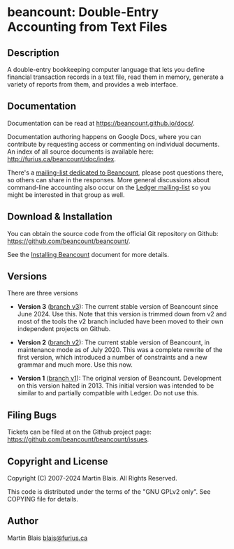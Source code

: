 # beancount: Double-Entry Accounting from Text Files

## Description

A double-entry bookkeeping computer language that lets you define financial
transaction records in a text file, read them in memory, generate a variety of
reports from them, and provides a web interface.


## Documentation

Documentation can be read at <https://beancount.github.io/docs/>.

Documentation authoring happens on Google Docs, where you can contribute by
requesting access or commenting on individual documents. An index of all source
documents is available here: <http://furius.ca/beancount/doc/index>.

There's a [mailing-list dedicated to Beancount](
https://groups.google.com/forum/#!forum/beancount), please post questions
there, so others can share in the responses. More general discussions about
command-line accounting also occur on the [Ledger mailing-list](
https://groups.google.com/forum/#!forum/ledger-cli) so you might be
interested in that group as well.


## Download & Installation

You can obtain the source code from the official Git repository on Github:
<https://github.com/beancount/beancount/>.

See the [Installing Beancount](http://furius.ca/beancount/doc/install) document
for more details.


## Versions

There are three versions

- **Version 3** ([branch v3](http://github.com/beancount/beancount/tree/v3)):
  The current stable version of Beancount since June 2024. Use this. Note that
  this version is trimmed down from v2 and most of the tools the v2 branch
  included have been moved to their own independent projects on Github.

- **Version 2** ([branch v2](http://github.com/beancount/beancount/tree/v2)):
  The current stable version of Beancount, in maintenance mode as of July 2020.
  This was a complete rewrite of the first version, which introduced a number of
  constraints and a new grammar and much more. Use this now.

- **Version 1** ([branch v1](http://github.com/beancount/beancount/tree/v1)):
  The original version of Beancount. Development on this version halted in 2013.
  This initial version was intended to be similar to and partially compatible
  with Ledger. Do not use this.


## Filing Bugs

Tickets can be filed at on the Github project page:
<https://github.com/beancount/beancount/issues>.


## Copyright and License

Copyright (C) 2007-2024  Martin Blais.  All Rights Reserved.

This code is distributed under the terms of the "GNU GPLv2 only".
See COPYING file for details.


## Author

Martin Blais <blais@furius.ca>
